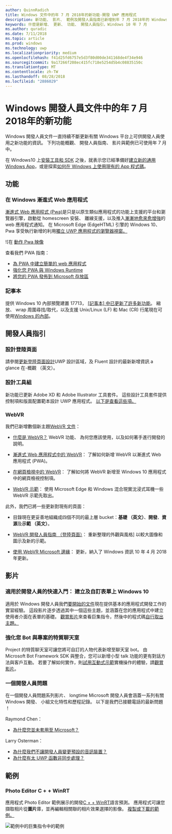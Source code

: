 ```yaml
---
author: QuinnRadich
title: Windows 文件中的年 7 月 2018年的新功能-開發 UWP 應用程式
description: 新功能、 影片、 範例及開發人員指南已新增到年 7 月 2018年的 Windows 10 開發人員文件。
keywords: 什麼是新增、 更新、 功能、 開發人員指引，Windows 10 年 7 月
ms.author: quradic
ms.date: 7/11/2018
ms.topic: article
ms.prod: windows
ms.technology: uwp
ms.localizationpriority: medium
ms.openlocfilehash: f41d25fd6757e5d3f80d00de341168de4f34e946
ms.sourcegitcommit: 9a17266f208ec415fc718e5254d5b4c08835150c
ms.translationtype: MT
ms.contentlocale: zh-TW
ms.lasthandoff: 08/28/2018
ms.locfileid: "2886029"
---
```

# <a name="whats-new-in-the-windows-developer-docs-in-july-2018"></a>Windows 開發人員文件中的年 7 月 2018年的新功能

Windows 開發人員文件一直持續不斷更新有關 Windows 平台上可供開發人員使用之新功能的資訊。 下列功能概觀、 開發人員指南、 影片與範例已可使用年 7 月中。

在 Windows10 上[安裝工具和 SDK](http://go.microsoft.com/fwlink/?LinkId=821431) 之後，就表示您已經準備好[建立新的通用 Windows App](../get-started/create-uwp-apps.md)，或是探索[如何在 Windows 上使用現有的 App 程式碼](../porting/index.md)。

## <a name="features"></a>功能

### <a name="progressive-web-apps-on-windows"></a>在 Windows 漸進式 Web 應用程式

[漸進式 Web 應用程式 (Pwa)](https://developer.microsoft.com/windows/pwa)是只是以原生類似應用程式的功能上支援的平台和瀏覽器引擎，啟動從 homescreen 安裝、 離線支援，以及推入[漸漸地愈來愈增強](https://wikipedia.org/wiki/Progressive_enhancement)的 web 應用程式通知。 在 Microsoft Edge (EdgeHTML) 引擎的 Windows 10、 Pwa 享受執行新增的利用[獨立 UWP 應用程式的瀏覽器視窗。](https://docs.microsoft.com/microsoft-edge/progressive-web-apps/windows-features)

![在 [動作 Pwa 映像](images/progressive-web-apps.jpg)

查看我們 PWA 指南：

* [為 PWA 中建立簡單的 web 應用程式](https://docs.microsoft.com/microsoft-edge/progressive-web-apps/get-started)
* [強化您 PWA 與 Windows Runtime](https://docs.microsoft.com/en-us/microsoft-edge/progressive-web-apps/windows-features)
* [將您的 PWA 發佈到 Microsoft 存放區](https://docs.microsoft.com/microsoft-edge/progressive-web-apps/microsoft-store)

### <a name="notepad"></a>記事本

提供 Windows 10 內部預覽建置 17713， [[記事本] 中已更新了許多新功能](http://aka.ms/ant-man)。 縮放、 wrap 周圍尋找/取代，以及支援 Unix/Linux (LF) 和 Mac (CR) 行尾現在可使用[Windows 的內部](https://insider.windows.com/)。 

## <a name="developer-guidance"></a>開發人員指引

### <a name="design-landing-page"></a>設計登陸頁面

請參閱[更新登陸頁面設計](https://developer.microsoft.com/windows/apps/design)UWP 設計區域，及 Fluent 設計的最新新增資訊 a glance 在-概觀 （英文）。

### <a name="design-toolkits"></a>設計工具組

新功能已更新 Adobe XD 和 Adobe Illustrator 工具套件。 這些設計工具套件提供控制項和版面配置範本設計 UWP 應用程式。 [以下是查看這些項。](../design/downloads/index.md)

### <a name="webvr"></a>WebVR

我們已新增數個新主題[WebVR 文件](https://docs.microsoft.com/microsoft-edge/webvr/
)：

* [什麼是 WebVR？](https://docs.microsoft.com/microsoft-edge/webvr/what-is-webvr
) WebVR 功能、 為何您應該使用，以及如何著手進行開發的說明。

* [漸進式 Web 應用程式中的 WebVR](https://docs.microsoft.com/microsoft-edge/webvr/webvr-in-pwas)： 了解如何新增 WebVR 以漸進式 Web 應用程式 (PWA)。

* [在網頁檢視中的 WebVR](https://docs.microsoft.com/microsoft-edge/webvr/webvr-in-webview)： 了解如何將 WebVR 新增至 Windows 10 應用程式中的網頁檢視控制項。

* [WebVR 示範](https://docs.microsoft.com/microsoft-edge/webvr/demos)： 使用 Microsoft Edge 和 Windows 混合現實沈浸式耳機一些 WebVR 示範先取出。

此外，我們已將一些更新對現有的頁面：

* 目錄現在更妥善地組織成四個不同的最上層 bucket：**基礎 （英文）**、**開發**、**資源**及**示範 （英文）**。

* [WebVR 開發人員指南 （登陸頁面）](https://docs.microsoft.com/microsoft-edge/webvr/)： 重新整理的外觀與風格] 以較大圖像和圖示及新的示範。

* [使用 WebVR Microsoft 邊緣](https://docs.microsoft.com/microsoft-edge/webvr/webvr-with-edge)： 更新，納入了 Windows 資訊 10 年 4 月 2018年更新。

## <a name="videos"></a>影片

### <a name="get-started-for-devs-create-and-customize-a-form-on-windows-10"></a>適用於開發人員的快速入門： 建立及自訂表單上 Windows 10

適用於 Windows 開發人員我們[要開始的文件](../get-started/index.md)現在提供基本的應用程式開發工作的實習經驗。 這段影片逐步透過其中一個這些主題，並涵蓋在您的應用程式中建立使用者介面在表單的基礎。 [觀賞影片](https://www.youtube.com/watch?v=AgngKzq4hKI&feature=youtu.be)來查看巨集指令，然後中的程式碼[自行取出主題。](http://aka.ms/CreateForms)

### <a name="enhance-your-bot-with-project-personality-chat"></a>強化您 Bot 與專案的特質聊天室

Project 的特質聊天室可讓您將可自訂的人物代表新增至聊天室 bot。 由 Microsoft Bot Framework SDK 與整合，您可以新增小型 talk 功能的更有對話方法與客戶互動。 若要了解如何實作，則[試用互動式示範](http://aka.ms/PersonalityChat)實機操作的體驗，請[觀賞影片](https://www.youtube.com/watch?v=5C_uD8g2QKg&feature=youtu.be)。

### <a name="one-dev-question"></a>一個開發人員問題

在一個開發人員問題系列影片、 longtime Microsoft 開發人員會涵蓋一系列有關 Windows 開發、 小組文化特性和歷程記錄。 以下是我們已接聽電話的最新問題 ！

Raymond Chen：

* [為什麼您並未套用至 Microsoft？](https://www.youtube.com/watch?v=oL8ymamkEMU&feature=youtu.be)

Larry Osterman：

* [為什麼我們不讓開發人員變更預設的音訊裝置？](https://www.youtube.com/watch?v=6aNUoVfbnmg&feature=youtu.be)
* [為什麼有太 UWP 函數非同步處理？](https://www.youtube.com/watch?v=5M724QIy1Mk&feature=youtu.be)

## <a name="samples"></a>範例

### <a name="photo-editor-cwinrt"></a>Photo Editor C + + WinRT

應用程式 Photo Editor 範例展示的開發[C + + WinRT](../cpp-and-winrt-apis/intro-to-using-cpp-with-winrt.md)語言預測。 應用程式可讓您擷取相片從**圖片**庫，並再編輯相關聯的相片效果選擇的影像。 [複製或下載的範例。](https://github.com/Microsoft/Windows-appsample-photo-editor)

![範例中的巨集指令中的範例](images/photo-editor-banner.png)
